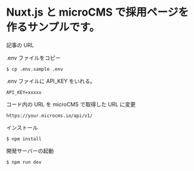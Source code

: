# Nuxt.js と microCMS で採用ページを作るサンプルです。

記事の URL

.env ファイルをコピー

```
$ cp .env.sample .env
```

.env ファイルに API_KEY をいれる。

```
API_KEY=xxxxx
```

コード内の URL を microCMS で取得した URL に変更

```
https://your.microcms.io/api/v1/
```

インストール

```
$ npm install
```

開発サーバーの起動

```
$ npm run dev
```
